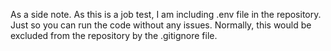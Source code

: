 As a side note. As this is a job test, I am including .env file in the repository.
Just so you can run the code without any issues.
Normally, this would be excluded from the repository by the .gitignore file.
